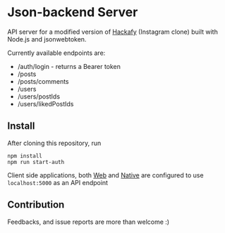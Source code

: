 # Json-backend Server

API server for a modified version of [Hackafy](https://github.com/kenny-hibino/hackafy) (Instagram clone) built with Node.js and jsonwebtoken.

Currently available endpoints are:
* /auth/login - returns a Bearer token
* /posts
* /posts/comments
* /users
* /users/postIds
* /users/likedPostIds

## Install

After cloning this repository, run

```
npm install
npm run start-auth
```

Client side applications, both [Web](https://github.com/kenny-hibino/hackafy) and [Native](https://github.com/kenny-hibino/hackafy-native) are configured to use `localhost:5000` as an API endpoint

## Contribution

Feedbacks, and issue reports are more than welcome :)
